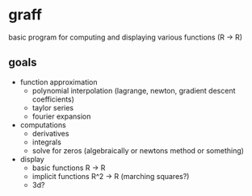 # graff

basic program for computing and displaying various functions (R -> R)

## goals
- function approximation
  - polynomial interpolation (lagrange, newton, gradient descent coefficients)
  - taylor series
  - fourier expansion
- computations
  - derivatives
  - integrals
  - solve for zeros (algebraically or newtons method or something)
- display
  - basic functions R -> R 
  - implicit functions R^2 -> R (marching squares?)
  - 3d?